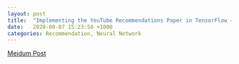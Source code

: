 ```yaml
---
layout: post
title:  "Implementing the YouTube Recommendations Paper in TensorFlow — Part 1"
date:   2020-09-07 15:23:58 +1000
categories: Recommendation, Neural Network
---
```

[Meidum Post](https://theiconic.tech/implementing-the-youtube-recommendations-paper-in-tensorflow-part-1-d1e1299d5622)

